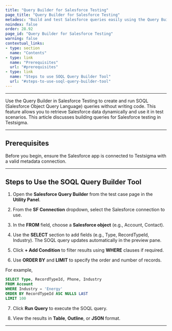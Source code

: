 ```yaml
---
title: "Query Builder for Salesforce Testing"
page_title: "Query Builder for Salesforce Testing"
metadesc: "Build and test Salesforce queries easily using the Query Builder tool in Testsigma. Create, customize, and validate SOQL queries with a user-friendly interface."
noindex: false
order: 28.92
page_id: "Query Builder for Salesforce Testing"
warning: false
contextual_links:
- type: section
  name: "Contents"
- type: link
  name: "Prerequisites"
  url: "#prerequisites"
- type: link
  name: "Steps to use SOQL Query Builder Tool"
  url: "#steps-to-use-soql-query-builder-tool"
---
```


---

Use the Query Builder in Salesforce Testing to create and run SOQL (Salesforce Object Query Language) queries without writing code. This feature allows you to retrieve Salesforce data dynamically and use it in test scenarios. This article discusses building queries for Salesforce testing in Testsigma. 

---

## **Prerequisites**

Before you begin, ensure the Salesforce app is connected to Testsigma with a valid metadata connection.

---

## **Steps to Use the SOQL Query Builder Tool**

1. Open the **Salesforce Query Builder** from the test case page in the **Utility Panel**.

2. From the **SF Connection** dropdown, select the Salesforce connection to use.

3. In the **FROM** field, choose a **Salesforce object** (e.g., Account, Contact).

4. Use the **SELECT** section to add fields (e.g., Type, RecordTypeId, Industry). The SOQL query updates automatically in the preview pane.

5. Click **+ Add Condition** to filter results using **WHERE** clauses if required.

6. Use **ORDER BY** and **LIMIT** to specify the order and number of records.

For example, 

```sql
SELECT Type, RecordTypeId, Phone, Industry
FROM Account
WHERE Industry = 'Energy'
ORDER BY RecordTypeId ASC NULLS LAST
LIMIT 100
```

7. Click **Run Query** to execute the SOQL query.

8. View the results in **Table**, **Outline**, or **JSON** format.

---
